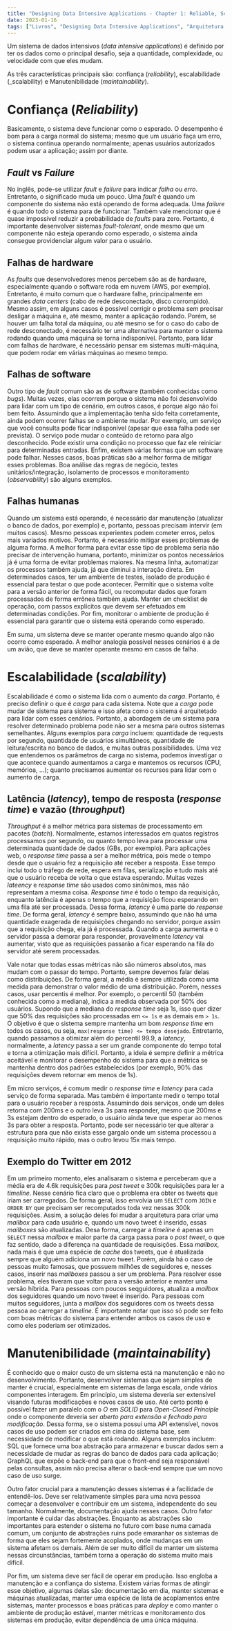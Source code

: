 ```yaml
---
title: "Designing Data Intensive Applications - Chapter 1: Reliable, Scalable, and Maintainable Applications"
date: 2023-01-16
tags: ["Livros", "Designing Data Intensive Applications", "Arquitetura de Software"]
---
```

Um sistema de dados intensivos (_data intensive applications_) é definido por ter os dados
como o principal desafio, seja a quantidade, complexidade, ou velocidade com que eles mudam.

As três características principais são: confiança (_reliability_),
escalabilidade (_scalability) e Manutenibilidade (_maintainability_).

# Confiança (_Reliability_)

Basicamente, o sistema deve funcionar como o esperado.
O desempenho é bom para a carga normal do sistema;
mesmo que um usuário faça um erro, o sistema continua operando normalmente;
apenas usuários autorizados podem usar a aplicação;
assim por diante.


## _Fault_ vs _Failure_

No inglês, pode-se utilizar _fault_ e _failure_ para indicar _falha_ ou _erro_.
Entretanto, o significado muda um pouco.
Uma _fault_ é quando um componente do sistema não está operando de forma adequada.
Uma _failure_ é quando todo o sistema para de funcionar.
Também vale mencionar que é quase impossível reduzir a probabilidade de _faults_ para zero.
Portanto, é importante desenvolver sistemas _fault-tolerant_, onde mesmo que um componente não esteja operando
como esperado, o sistema ainda consegue providenciar algum valor para o usuário.

## Falhas de hardware

As _faults_ que desenvolvedores menos percebem são as de hardware, especialmente quando o
software roda em nuvem (AWS, por exemplo).
Entretanto, é muito comum que o hardware falhe, principalmente em grandes _data centers_ (cabo de rede desconectado, disco corrompido).
Mesmo assim, em alguns casos é possível corrigir o problema sem precisar desligar a máquina e, até mesmo, manter a aplicação rodando.
Porém, se houver um falha total da máquina, ou até mesmo se for o caso do cabo de rede desconectado, é necessário ter
uma alternativa para manter o sistema rodando quando uma máquina se torna indisponível.
Portanto, para lidar com falhas de hardware, é necessário pensar em sistemas multi-máquina, que podem rodar em várias máquinas ao mesmo tempo. 

## Falhas de software

Outro tipo de _fault_ comum são as de software (também conhecidas como _bugs_).
Muitas vezes, elas ocorrem porque o sistema não foi desenvolvido para lidar com um tipo de cenário,
em outros casos, é porque algo não foi bem feito.
Assumindo que a implementação tenha sido feita corretamente, ainda podem ocorrer falhas se o ambiente mudar.
Por exemplo, um serviço que você consulta pode ficar indisponível (apesar que essa falha pode ser prevista).
O serviço pode mudar o conteúdo de retorno para algo desconhecido.
Pode existir uma condição no processo que faz ele reiniciar para determinadas entradas.
Enfim, existem várias formas que um software pode falhar.
Nesses casos, boas práticas são a melhor forma de mitigar esses problemas.
Boa análise das regras de negócio, testes unitários/integração, isolamento de processos e monitoramento (_observability_)
são alguns exemplos.

## Falhas humanas

Quando um sistema está operando, é necessário dar manutenção (atualizar o banco de dados, por exemplo) e,
portanto, pessoas precisam intervir (em muitos casos).
Mesmo pessoas experientes podem cometer erros, pelos mais variados motivos.
Portanto, é necessário mitigar esses problemas de alguma forma.
A melhor forma para evitar esse tipo de problema seria não precisar de intervenção humana, portanto, minimizar
os pontos necessários já é uma forma de evitar problemas maiores.
Na mesma linha, automatizar os processos também ajuda, já que diminui a interação direta.
Em determinados casos, ter um ambiente de testes, isolado de produção é essencial para testar o que pode acontecer.
Permitir que o sistema volte para a versão anterior de forma fácil, ou recomputar dados que foram processados de forma errônea também ajuda.
Manter um checklist de operação, com passos explícitos que devem ser efetuados em determinadas condições.
Por fim, monitorar o ambiente de produção é essencial para garantir que o sistema está operando como esperado.

Em suma, um sistema deve se manter operante mesmo quando algo não ocorre como esperado.
A melhor analogia possível nesses cenários é a de um avião, que deve se manter operante mesmo em casos de falha.

# Escalabilidade (_scalability_)

Escalabilidade é como o sistema lida com o aumento da _carga_.
Portanto, é preciso definir o que é _carga_ para cada sistema.
Note que a _carga_ pode mudar de sistema para sistema e isso afeta como o sistema é arquitetado para lidar com
esses cenários.
Portanto, a abordagem de um sistema para resolver determinado problema pode não ser a mesma para outros sistemas semelhantes.
Alguns exemplos para _carga_ incluem: quantidade de requests por segundo, quantidade de usuários simultâneos, quantidade de
leitura/escrita no banco de dados, e muitas outras possibilidades.
Uma vez que entendemos os parâmetros de carga no sistema, podemos investigar o que acontece quando aumentamos
a carga e mantemos os recursos (CPU, memórioa, ...); quanto precisamos aumentar os recursos para lidar com o
aumento de carga.

## Latência (_latency_), tempo de resposta (_response time_) e vazão (_throughput_)

_Throughput_ é a melhor métrica para sistemas de processamento em pacotes (_batch_).
Normalmente, estamos interessados em quatos registros processamos por segundo, ou quanto tempo
leva para processar uma determinada quantidade de dados (GBs, por exemplo).
Para aplicações web, o _response time_ passa a ser a melhor métrica, pois mede o tempo desde que o usuário
fez a requisição até receber a resposta.
Esse tempo inclui todo o tráfego de rede, espera em filas, serialização e tudo mais até que o usuário receba
de volta o que estava esperando.
Muitas vezes _lateency_ e _response time_ são usados como sinônimos, mas não representam a mesma coisa.
_Response time_ é todo o tempo da requisição, enquanto latência é apenas o tempo que a requisição ficou esperando
em uma fila até ser processada.
Dessa forma, _latency_ é uma parte do _response time_.
De forma geral, _latency_ é sempre baixo, assumindo que não há uma quantidade exagerada de requisições chegando no
servidor, porque assim que a requisição chega, ela já é processada.
Quando a carga aumenta e o servidor passa a demorar para responder, provavelmente _latency_ vai aumentar, visto que as
requisições passarão a ficar esperando na fila do servidor até serem processadas.

Vale notar que todas essas métricas não são números absolutos, mas mudam com o passar do tempo.
Portanto, sempre devemos falar delas como distribuições.
De forma geral, a média é sempre utilizada como uma medida para demonstrar o valor médio de uma distribuição.
Porém, nesses casos, usar percentis é melhor.
Por exemplo, o percentil 50 (também conhecida como a mediana), indica a medida observada por 50% dos usuários.
Supondo que a mediana do _response time_ seja 1s, isso quer dizer que 50% das requisições são processadas em `<= 1s`
e as demais em `> 1s`.
O objetivo é que o sistema sempre mantenha um bom _response time_ em todos os casos, ou seja, `max(response time) <= tempo desejado`.
Entretanto, quando passamos a otimizar além do percentil 99.9, a _latency_, normalmente, a _latency_ passa a ser um grande componente do tempo total e torna a otimização mais difícil.
Portanto, a ideia é sempre definir a métrica aceitável e monitorar o desempenho do sistema para que a métrica se mantenha dentro dos padrões estabelecidos (por exemplo, 90% das requisições devem retornar em menos de 1s).

Em micro serviços, é comum medir o _response time_ e _latency_ para cada serviço de forma separada.
Mas também é importante medir o tempo total para o usuário receber a resposta.
Assumindo dois serviços, onde um deles retorna com 200ms e o outro leva 3s para responder, mesmo que
200ms e 3s estejam dentro do esperado, o usuário ainda teve que esperar ao menos 3s para obter a resposta.
Portanto, pode ser necessário ter que alterar a estrutura para que não exista esse gargalo onde um sistema
processou a requisição muito rápido, mas o outro levou 15x mais tempo.

## Exemplo do Twitter em 2012

Em um primeiro momento, eles analisaram o sistema e perceberam que a média era de 4.6k requisições para _post tweet_ e 300k requisições para ler a _timeline_.
Nesse cenário fica claro que o problema era obter os tweets que iriam ser carregados.
De forma geral, isso envolvia um `SELECT` com `JOIN` e `ORDER BY` que precisam ser recomputados toda vez nessas 300k requisições.
Assim, a solução deles foi mudar a arquitetura para criar uma _mailbox_ para cada usuário e, quando um novo tweet é inserido, essas _mailboxes_ são atualizadas.
Desa forma, carregar a _timeline_ é apenas um `SELECT` nessa _mailbox_ e maior parte da carga passa para o _post tweet_, o que faz sentido, dado a diferença na quantidade de requisições.
Essa _mailbox_, nada mais é que uma espécie de _cache_ dos tweets, que é atualizada sempre que alguém adiciona um novo tweet.
Porém, ainda há o caso de pessoas muito famosas, que possuem milhões de seguidores e, nesses casos, inserir nas _mailboxes_ passou a ser um problema.
Para resolver esse problema, eles tiveram que voltar para a versão anterior e manter uma versão híbrida.
Para pessoas com poucos seqguidores, atualiza a _mailbox_ dos seguidores quando um novo tweet é inserido.
Para pessoas com muitos seguidores, junta a _mailbox_ dos seguidores com os tweets dessa pessoa ao carregar a _timeline_.
É importante notar que isso só pode ser feito com boas métricas do sistema para entender ambos os casos de uso e como eles poderiam ser otimizados.

# Manutenibilidade (_maintainability_)

É conhecido que o maior custo de um sistema está na manutenção e não no desenvolvimento.
Portanto, desenvolver sistemas que sejam simples de manter é crucial, especialmente
em sistemas de larga escala, onde vários componentes interagem.
Em princípio, um sistema deveria ser extensível visando futuras modificações e novos casos de uso.
Até certo ponto é possível fazer um paralelo com o _O_ em _SOLID_ para _Open-Closed Principle_ onde
o componente deveria ser _aberto para extensão e fechado para modificação_.
Dessa forma, se o sistema possui uma API extensível, novos casos de uso podem ser criados em cima
do sistema base, sem necessidade de modificar o que está rodando.
Alguns exemplos incluem: SQL que fornece uma boa abstração para armazenar e buscar dados sem a necessidade de
mudar as regras do banco de dados para cada aplicação; GraphQL que expõe o back-end para que o front-end seja
responsável pelas consultas, assim não precisa alterar o back-end sempre que um novo caso de uso surge.

Outro fator crucial para a manutenção desses sistemas é a facilidade de entendê-los.
Deve ser relativamente simples para uma nova pessoa começar a desenvolver e contribuir em um sistema,
independente do seu tamanho.
Normalmente, documentação ajuda nesses casos.
Outro fator importante é cuidar das abstrações.
Enquanto as abstrações são importantes para estender o sistema no futuro com base numa camada comum, 
um conjunto de abstrações ruins pode emaranhar os sistemas de forma que eles sejam fortemente acoplados,
onde mudanças em um sistema afetam os demais.
Além de ser muito difícil de manter um sistema nessas circunstâncias, também torna a operação do sistema muito
mais difícil.

Por fim, um sistema deve ser fácil de operar em produção.
Isso engloba a manutenção e a confiança do sistema.
Existem várias formas de atingir esse objetivo, algumas delas são:
documentação em dia, manter sistemas e máquinas atualizadas, manter uma espécie de lista de
acoplamentos entre sistemas, manter processos e boas práticas para _deploy_ e como manter o ambiente de produção estável,
manter métricas e monitoramento dos sistemas em produção, evitar dependência de uma única máquina.
